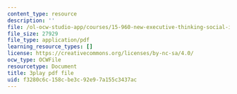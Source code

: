 ```yaml
---
content_type: resource
description: ''
file: /ol-ocw-studio-app/courses/15-960-new-executive-thinking-social-impact-technology-projects-fall-2017-spring-2018/f3280c6c158cbe3c92e97a155c3437ac_Ek90ivXyusk.pdf
file_size: 27929
file_type: application/pdf
learning_resource_types: []
license: https://creativecommons.org/licenses/by-nc-sa/4.0/
ocw_type: OCWFile
resourcetype: Document
title: 3play pdf file
uid: f3280c6c-158c-be3c-92e9-7a155c3437ac
---
```

